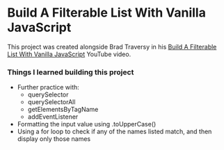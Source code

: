 # Build A Filterable List With Vanilla JavaScript

This project was created alongside Brad Traversy in his [Build A Filterable List With Vanilla JavaScript](https://www.youtube.com/watch?v=G1eW3Oi6uoc&list=PLillGF-RfqbbnEGy3ROiLWk7JMCuSyQtX&index=7) YouTube video.

### Things I learned building this project
- Further practice with:
  - querySelector
  - querySelectorAll
  - getElementsByTagName
  - addEventListener
- Formatting the input value using .toUpperCase()
- Using a for loop to check if any of the names listed match, and then display only those names